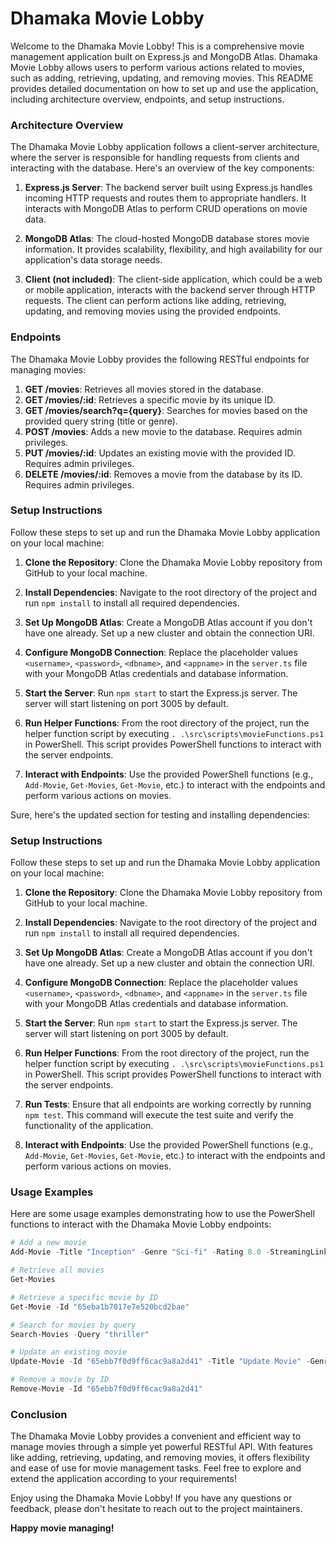 # Dhamaka Movie Lobby 

Welcome to the Dhamaka Movie Lobby! This is a comprehensive movie management application built on Express.js and MongoDB Atlas. Dhamaka Movie Lobby allows users to perform various actions related to movies, such as adding, retrieving, updating, and removing movies. This README provides detailed documentation on how to set up and use the application, including architecture overview, endpoints, and setup instructions.

### Architecture Overview

The Dhamaka Movie Lobby application follows a client-server architecture, where the server is responsible for handling requests from clients and interacting with the database. Here's an overview of the key components:

1. **Express.js Server**: The backend server built using Express.js handles incoming HTTP requests and routes them to appropriate handlers. It interacts with MongoDB Atlas to perform CRUD operations on movie data.

2. **MongoDB Atlas**: The cloud-hosted MongoDB database stores movie information. It provides scalability, flexibility, and high availability for our application's data storage needs.

3. **Client (not included)**: The client-side application, which could be a web or mobile application, interacts with the backend server through HTTP requests. The client can perform actions like adding, retrieving, updating, and removing movies using the provided endpoints.

### Endpoints

The Dhamaka Movie Lobby provides the following RESTful endpoints for managing movies:

1. **GET /movies**: Retrieves all movies stored in the database.
2. **GET /movies/:id**: Retrieves a specific movie by its unique ID.
3. **GET /movies/search?q={query}**: Searches for movies based on the provided query string (title or genre).
4. **POST /movies**: Adds a new movie to the database. Requires admin privileges.
5. **PUT /movies/:id**: Updates an existing movie with the provided ID. Requires admin privileges.
6. **DELETE /movies/:id**: Removes a movie from the database by its ID. Requires admin privileges.

### Setup Instructions

Follow these steps to set up and run the Dhamaka Movie Lobby application on your local machine:

1. **Clone the Repository**: Clone the Dhamaka Movie Lobby repository from GitHub to your local machine.

2. **Install Dependencies**: Navigate to the root directory of the project and run `npm install` to install all required dependencies.

3. **Set Up MongoDB Atlas**: Create a MongoDB Atlas account if you don't have one already. Set up a new cluster and obtain the connection URI.

4. **Configure MongoDB Connection**: Replace the placeholder values `<username>`, `<password>`, `<dbname>`, and `<appname>` in the `server.ts` file with your MongoDB Atlas credentials and database information.

5. **Start the Server**: Run `npm start` to start the Express.js server. The server will start listening on port 3005 by default.

6. **Run Helper Functions**: From the root directory of the project, run the helper function script by executing `. .\src\scripts\movieFunctions.ps1` in PowerShell. This script provides PowerShell functions to interact with the server endpoints.

7. **Interact with Endpoints**: Use the provided PowerShell functions (e.g., `Add-Movie`, `Get-Movies`, `Get-Movie`, etc.) to interact with the endpoints and perform various actions on movies.

Sure, here's the updated section for testing and installing dependencies:

### Setup Instructions

Follow these steps to set up and run the Dhamaka Movie Lobby application on your local machine:

1. **Clone the Repository**: Clone the Dhamaka Movie Lobby repository from GitHub to your local machine.

2. **Install Dependencies**: Navigate to the root directory of the project and run `npm install` to install all required dependencies.

3. **Set Up MongoDB Atlas**: Create a MongoDB Atlas account if you don't have one already. Set up a new cluster and obtain the connection URI.

4. **Configure MongoDB Connection**: Replace the placeholder values `<username>`, `<password>`, `<dbname>`, and `<appname>` in the `server.ts` file with your MongoDB Atlas credentials and database information.

5. **Start the Server**: Run `npm start` to start the Express.js server. The server will start listening on port 3005 by default.

6. **Run Helper Functions**: From the root directory of the project, run the helper function script by executing `. .\src\scripts\movieFunctions.ps1` in PowerShell. This script provides PowerShell functions to interact with the server endpoints.

7. **Run Tests**: Ensure that all endpoints are working correctly by running `npm test`. This command will execute the test suite and verify the functionality of the application.

8. **Interact with Endpoints**: Use the provided PowerShell functions (e.g., `Add-Movie`, `Get-Movies`, `Get-Movie`, etc.) to interact with the endpoints and perform various actions on movies.

### Usage Examples

Here are some usage examples demonstrating how to use the PowerShell functions to interact with the Dhamaka Movie Lobby endpoints:

```powershell
# Add a new movie
Add-Movie -Title "Inception" -Genre "Sci-fi" -Rating 8.0 -StreamingLink "https://youtu.be/zSWdZVtXT7E?si=X4s_hU4_Bfhvewvo"

# Retrieve all movies
Get-Movies

# Retrieve a specific movie by ID
Get-Movie -Id "65eba1b7017e7e520bcd2bae"

# Search for movies by query
Search-Movies -Query "thriller"

# Update an existing movie
Update-Movie -Id "65ebb7f0d9ff6cac9a8a2d41" -Title "Update Movie" -Genre "Updated" -Rating 1.0 -StreamingLink "https://youtu.be/zSWdZVtXT7E?si=X4s_hU4_Bfhvewvo"

# Remove a movie by ID
Remove-Movie -Id "65ebb7f0d9ff6cac9a8a2d41"
```

### Conclusion

The Dhamaka Movie Lobby provides a convenient and efficient way to manage movies through a simple yet powerful RESTful API. With features like adding, retrieving, updating, and removing movies, it offers flexibility and ease of use for movie management tasks. Feel free to explore and extend the application according to your requirements!

Enjoy using the Dhamaka Movie Lobby! If you have any questions or feedback, please don't hesitate to reach out to the project maintainers.

**Happy movie managing!**
